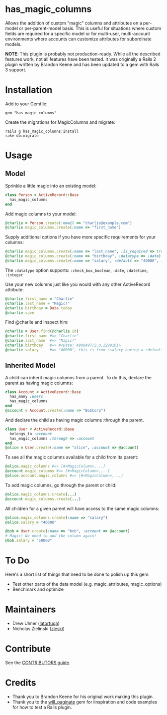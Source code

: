 has_magic_columns
===============

Allows the addition of custom "magic" columns and attributes on a per-model
or per-parent-model basis. This is useful for situations where custom fields are
required for a specific model or for multi-user, multi-account environments where
accounts can customize attributes for subordinate models.

**NOTE**: This plugin is probably not production-ready. While all the described
features work, not all features have been tested. It was originally a Rails 2
plugin written by Brandon Keene and has been updated to a gem with Rails 3
support.

Installation
============

Add to your Gemfile:

    gem "has_magic_columns"

Create the migrations for MagicColumns and migrate:

    rails g has_magic_columns:install
    rake db:migrate

Usage
=====

## Model

Sprinkle a little magic into an existing model:

```ruby
class Person < ActiveRecord::Base
  has_magic_columns
end
```

Add magic columns to your model:

```ruby
@charlie = Person.create(:email => "charlie@example.com")
@charlie.magic_columns.create(:name => "first_name")
```

Supply additional options if you have more specific requirements for your columns:

```ruby
@charlie.magic_columns.create(:name => "last_name", :is_required => true)
@charlie.magic_columns.create(:name => "birthday", :datatype => :date)
@charlie.magic_columns.create(:name => "salary", :default => "40000", :pretty_name => "Yearly Salary")
```

The `:datatype` option supports: `:check_box_boolean`, `:date`, `:datetime`, `:integer`

Use your new columns just like you would with any other ActiveRecord attribute:

```ruby
@charlie.first_name = "Charlie"
@charlie.last_name = "Magic!"
@charlie.birthday = Date.today
@charlie.save
```

Find @charlie and inspect him:

```ruby
@charlie = User.find(@charlie.id)
@charlie.first_name	#=> "Charlie"
@charlie.last_name	#=> "Magic!"
@charlie.birthday	#=> #<Date: 4908497/2,0,2299161>
@charlie.salary     #=> "40000", this is from :salary having a :default
```

## Inherited Model

A child can inherit magic columns from a parent. To do this, declare the parent
as having magic columns:

```ruby
class Account < ActiveRecord::Base
  has_many :users
  has_magic_columns
end
@account = Account.create(:name => "BobCorp")
```

And declare the child as having magic columns :through the parent.

```ruby
class User < ActiveRecord::Base
  belongs_to :account
  has_magic_columns :through => :account
end
@alice = User.create(:name => "alice", :account => @account)
```

To see all the magic columns available for a child from its parent:

```ruby
@alice.magic_columns #=> [#<MagicColumn>,...]
@account.magic_columns #=> [#<MagicColumn>,...]
@alice.account.magic_columns #=> [#<MagicColumn>,...]
```

To add magic columns, go through the parent or child:

```ruby
@alice.magic_columns.create(...)
@account.magic_columns.create(...)
```

All children for a given parent will have access to the same magic columns:

```ruby
@alice.magic_columns.create(:name => "salary")
@alice.salary = "40000"

@bob = User.create(:name => "bob", :account => @account)
# Magic! No need to add the column again!
@bob.salary = "50000"
```

To Do
=====

Here's a short list of things that need to be done to polish up this gem:

* Test other parts of the data model (e.g. magic_attributes, magic_options)
* Benchmark and optimize

Maintainers
===========

* Drew Ulmer ([latortuga](http://github.com/latortuga))
* Nicholas Zielinski ([zieski](http://github.com/zieski))

Contribute
==========
See the [CONTRIBUTORS guide](https://github.com/latortuga/has_magic_columns/blob/master/CONTRIBUTORS.md).

Credits
=======

* Thank you to Brandon Keene for his original work making this plugin.
* Thank you to the [will_paginate](https://github.com/mislav/will_paginate) gem for iinspiration and code examples for how to test a Rails plugin.
